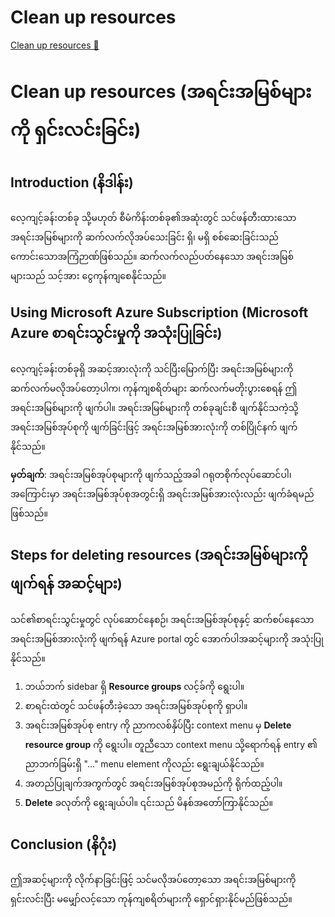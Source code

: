 # Clean up resources

[Clean up resources 🔗](https://www.coursera.org/learn/microsoft-sc-900-exam-preparation-and-practice/supplement/gDUNa/clean-up-resources)

# Clean up resources (အရင်းအမြစ်များကို ရှင်းလင်းခြင်း)

## Introduction (နိဒါန်း)

လေ့ကျင့်ခန်းတစ်ခု သို့မဟုတ် စီမံကိန်းတစ်ခု၏အဆုံးတွင် သင်ဖန်တီးထားသော အရင်းအမြစ်များကို ဆက်လက်လိုအပ်သေးခြင်း ရှိ၊ မရှိ စစ်ဆေးခြင်းသည် ကောင်းသောအကြံဉာဏ်ဖြစ်သည်။ ဆက်လက်လည်ပတ်နေသော အရင်းအမြစ်များသည် သင့်အား ငွေကုန်ကျစေနိုင်သည်။

## Using Microsoft Azure Subscription (Microsoft Azure စာရင်းသွင်းမှုကို အသုံးပြုခြင်း)

လေ့ကျင့်ခန်းတစ်ခုရှိ အဆင့်အားလုံးကို သင်ပြီးမြောက်ပြီး အရင်းအမြစ်များကို ဆက်လက်မလိုအပ်တော့ပါက၊ ကုန်ကျစရိတ်များ ဆက်လက်မတိုးပွားစေရန် ဤအရင်းအမြစ်များကို ဖျက်ပါ။ အရင်းအမြစ်များကို တစ်ခုချင်းစီ ဖျက်နိုင်သကဲ့သို့ အရင်းအမြစ်အုပ်စုကို ဖျက်ခြင်းဖြင့် အရင်းအမြစ်အားလုံးကို တစ်ပြိုင်နက် ဖျက်နိုင်သည်။

**မှတ်ချက်**: အရင်းအမြစ်အုပ်စုများကို ဖျက်သည့်အခါ ဂရုတစိုက်လုပ်ဆောင်ပါ၊ အကြောင်းမှာ အရင်းအမြစ်အုပ်စုအတွင်းရှိ အရင်းအမြစ်အားလုံးလည်း ဖျက်ခံရမည်ဖြစ်သည်။

## Steps for deleting resources (အရင်းအမြစ်များကို ဖျက်ရန် အဆင့်များ)

သင်၏စာရင်းသွင်းမှုတွင် လုပ်ဆောင်နေစဉ်၊ အရင်းအမြစ်အုပ်စုနှင့် ဆက်စပ်နေသော အရင်းအမြစ်အားလုံးကို ဖျက်ရန် Azure portal တွင် အောက်ပါအဆင့်များကို အသုံးပြုနိုင်သည်။

1. ဘယ်ဘက် sidebar ရှိ **Resource groups** လင့်ခ်ကို ရွေးပါ။
2. စာရင်းထဲတွင် သင်ဖန်တီးခဲ့သော အရင်းအမြစ်အုပ်စုကို ရှာပါ။
3. အရင်းအမြစ်အုပ်စု entry ကို ညာကလစ်နှိပ်ပြီး context menu မှ **Delete resource group** ကို ရွေးပါ။ တူညီသော context menu သို့ရောက်ရန် entry ၏ ညာဘက်ခြမ်းရှိ "..." menu element ကိုလည်း ရွေးချယ်နိုင်သည်။
4. အတည်ပြုချက်အကွက်တွင် အရင်းအမြစ်အုပ်စုအမည်ကို ရိုက်ထည့်ပါ။
5. **Delete** ခလုတ်ကို ရွေးချယ်ပါ။ ၎င်းသည် မိနစ်အတော်ကြာနိုင်သည်။

## Conclusion (နိဂုံး)

ဤအဆင့်များကို လိုက်နာခြင်းဖြင့် သင်မလိုအပ်တော့သော အရင်းအမြစ်များကို ရှင်းလင်းပြီး မမျှော်လင့်သော ကုန်ကျစရိတ်များကို ရှောင်ရှားနိုင်မည်ဖြစ်သည်။

